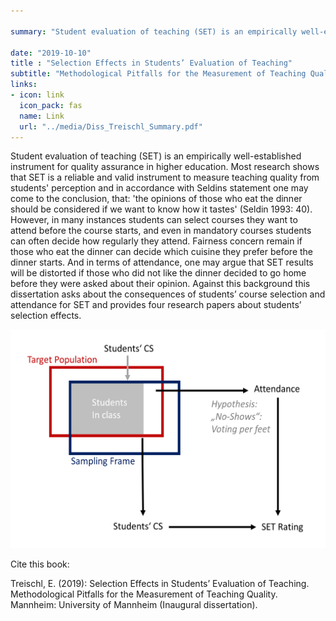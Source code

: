 ```yaml
---

summary: "Student evaluation of teaching (SET) is an empirically well-established instrument for quality assurance in higher education. Most research shows that SET is a reliable and valid instrument to measure teaching quality from students' perception and in accordance with Seldins statement one may come to the conclusion, that: 'the opinions of those who eat the dinner should be considered if we want to know how it tastes' (Seldin 1993: 40). However, in many instances students can select courses they want to attend before the course starts, and even in mandatory courses students can often decide how regularly they attend. ..."

date: "2019-10-10"
title : "Selection Effects in Students’ Evaluation of Teaching"
subtitle: "Methodological Pitfalls for the Measurement of Teaching Quality (Inaugural dissertation)"
links:
- icon: link
  icon_pack: fas
  name: Link
  url: "../media/Diss_Treischl_Summary.pdf"
---
```



Student evaluation of teaching (SET) is an empirically well-established instrument for quality assurance in higher education. Most research shows that SET is a reliable and valid instrument to measure teaching quality from students' perception and in accordance with Seldins statement one may come to the conclusion, that: 'the opinions of those who eat the dinner should be considered if we want to know how it tastes' (Seldin 1993: 40). However, in many instances students can select courses they want to attend before the course starts, and even in mandatory courses students can often decide how regularly they attend. Fairness concern remain if those who eat the dinner can decide which cuisine they prefer before the dinner starts. And in terms of attendance, one may argue that SET results will be distorted if those who did not like the dinner decided to go home before they were asked about their opinion. Against this background this dissertation asks about the consequences of students’ course selection and attendance for SET and provides four research papers about students’ selection effects.

![](featured-hex.png)


Cite this book:

Treischl, E. (2019): Selection Effects in Students’ Evaluation of Teaching. Methodological Pitfalls for the Measurement of Teaching Quality. Mannheim: University of Mannheim (Inaugural dissertation).

